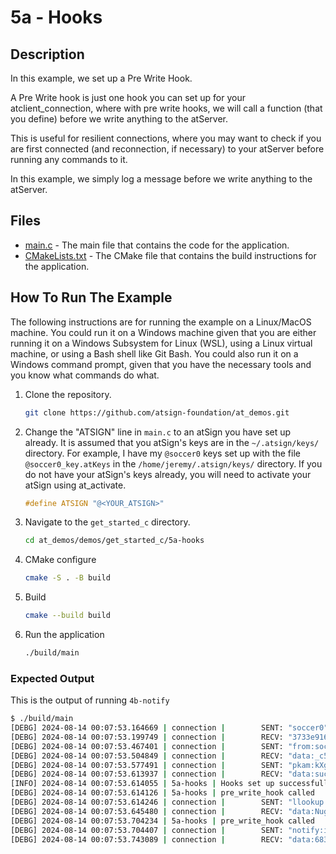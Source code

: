 # 5a - Hooks

## Description

In this example, we set up a Pre Write Hook.

A Pre Write hook is just one hook you can set up for your atclient_connection, where with pre write hooks, we will call a function (that you define) before we write anything to the atServer.

This is useful for resilient connections, where you may want to check if you are first connected (and reconnection, if necessary) to your atServer before running any commands to it.

In this example, we simply log a message before we write anything to the atServer.

## Files

- [main.c](./main.c) - The main file that contains the code for the application.
- [CMakeLists.txt](./CMakeLists.txt) - The CMake file that contains the build instructions for the application.

## How To Run The Example

The following instructions are for running the example on a Linux/MacOS machine. You could run it on a Windows machine given that you are either running it on a Windows Subsystem for Linux (WSL), using a Linux virtual machine, or using a Bash shell like Git Bash. You could also run it on a Windows command prompt, given that you have the necessary tools and you know what commands do what.

1. Clone the repository.

    ```sh
    git clone https://github.com/atsign-foundation/at_demos.git
    ```

1. Change the "ATSIGN" line in `main.c` to an atSign you have set up already. It is assumed that you atSign's keys are in the `~/.atsign/keys/` directory. For example, I have my `@soccer0` keys set up with the file `@soccer0_key.atKeys` in the `/home/jeremy/.atsign/keys/` directory. If you do not have your atSign's keys already, you will need to activate your atSign using at_activate.

    ```c
    #define ATSIGN "@<YOUR_ATSIGN>"
    ```

1. Navigate to the `get_started_c` directory.

    ```sh
    cd at_demos/demos/get_started_c/5a-hooks
    ```

1. CMake configure

    ```sh
    cmake -S . -B build
    ```

1. Build

    ```sh
    cmake --build build
    ```

1. Run the application

    ```sh
    ./build/main
    ```

### Expected Output

This is the output of running `4b-notify`

```sh
$ ./build/main
[DEBG] 2024-08-14 00:07:53.164669 | connection |        SENT: "soccer0"
[DEBG] 2024-08-14 00:07:53.199749 | connection |        RECV: "3733e916-a5d4-5f5a-b527-a53645304a6c.swarm0002.atsign.zone:6926"
[DEBG] 2024-08-14 00:07:53.467401 | connection |        SENT: "from:soccer0"
[DEBG] 2024-08-14 00:07:53.504849 | connection |        RECV: "data:_c5b43b18-97ff-45b3-a9cf-bf695c9e1f70@soccer0:b198de31-10f5-4bab-a272-67f5cee6f326"
[DEBG] 2024-08-14 00:07:53.577491 | connection |        SENT: "pkam:kXg+UUHBf4oMOl1yEK7xtwF7fP0B+WgKLAPnsKGZPIjC27Np5c3w9h7tPqhu6owyRCQZ37p2+wvNzc1IGhpEGIFZCZJBtcZiVj2fctAjh6dWe7Dt3IIX7ruIonSqDU61xtbaAPKIGWu476tIWEx3K02m30u16ADt2p3r8k2kSko6Uqla7exUNY9mOy8fg7JBHqwecOhLxbm4DDwuuR/KV8T74bqgBJzmE8GTvXI2nB4gUpPGTtA+bar2LYN3fHWA5I7fNKsJIX/6aYX7xRgW8mYMikniL1Bcf+4nhAnlJpHbnxMNJGxjS8Fq+VkT4i70MFxzhvORlivkkCFgwh7YHA=="
[DEBG] 2024-08-14 00:07:53.613937 | connection |        RECV: "data:success"
[INFO] 2024-08-14 00:07:53.614055 | 5a-hooks | Hooks set up successfully.
[DEBG] 2024-08-14 00:07:53.614126 | 5a-hooks | pre_write_hook called
[DEBG] 2024-08-14 00:07:53.614246 | connection |        SENT: "llookup:shared_key.soccer99@soccer0"
[DEBG] 2024-08-14 00:07:53.645480 | connection |        RECV: "data:NugqK6Sa1f/0nPJN+uSI1Qzt2YY02h3yurxq5dI0JTtdsK9qX1a4jrjqP8snTkS+wm+x+qwgPo13KiMPqFgNfL+OVz70rlhNjNuRdd82C+yU5uLRUutcblDosVvmnvyYpaZNaACRhpyWe4G4SULbvcFKVBTrXWYaK0AkfwMHJqFSWIP59vBLFkJEKnM5Rito5nVxt2kZK44olChkN/lDc9TpeeQmLyYQjw2KZc1Fw0RPkbpfHNgeBEzqj2i4BxWlGLIdpecMHRaaBd79105utN7jDp8ayTSek8Ye0aC3OSCR/ptDA4BaoHkRcwvXGwV9NF+Ud6HDu6mSMP7PrE7JYQ=="
[DEBG] 2024-08-14 00:07:53.704234 | 5a-hooks | pre_write_hook called
[DEBG] 2024-08-14 00:07:53.704407 | connection |        SENT: "notify:ivNonce:3uxw0xR4mbPUnp6UaBv/MA==:@soccer99:phone.c_demos@soccer0:7rMMrQNyY7S/SCeQj3ADxVNkae7TUJkzVKTbbMD6BB0="
[DEBG] 2024-08-14 00:07:53.743089 | connection |        RECV: "data:6833e78f-e086-4eec-be2e-1f9f8fec901b"
```
